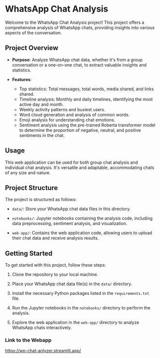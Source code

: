 # WhatsApp Chat Analysis

Welcome to the WhatsApp Chat Analysis project! This project offers a comprehensive analysis of WhatsApp chats, providing insights into various aspects of the conversation.

## Project Overview

- **Purpose**: Analyze WhatsApp chat data, whether it's from a group conversation or a one-on-one chat, to extract valuable insights and statistics.

- **Features**:
  - Top statistics: Total messages, total words, media shared, and links shared.
  - Timeline analysis: Monthly and daily timelines, identifying the most active day and month.
  - Weekly activity patterns and busiest users.
  - Word cloud generation and analysis of common words.
  - Emoji analysis for understanding chat emotions.
  - Sentiment analysis using the pre-trained Roberta transformer model to determine the proportion of negative, neutral, and positive sentiments in the chat.

## Usage

This web application can be used for both group chat analysis and individual chat analysis. It's versatile and adaptable, accommodating chats of any size and nature.

## Project Structure

The project is structured as follows:

- `data/`: Store your WhatsApp chat data files in this directory.

- `notebooks/`: Jupyter notebooks containing the analysis code, including data preprocessing, sentiment analysis, and visualization.

- `web-app/`: Contains the web application code, allowing users to upload their chat data and receive analysis results.

## Getting Started

To get started with this project, follow these steps:

1. Clone the repository to your local machine.

2. Place your WhatsApp chat data file(s) in the `data/` directory.

3. Install the necessary Python packages listed in the `requirements.txt` file.

4. Run the Jupyter notebooks in the `notebooks/` directory to perform the analysis.

5. Explore the web application in the `web-app/` directory to analyze WhatsApp chats interactively.

### Link to the Webapp
https://wp-chat-anlyzer.streamlit.app/

